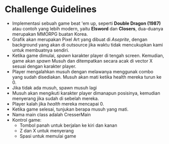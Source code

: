 # Challenge Guidelines

- Implementasi sebuah game beat 'em up, seperti **Double Dragon (1987)** atau contoh yang lebih modern, yaitu **Elsword** dan **Closers**, dua-duanya merupakan MMORPG buatan Korea.
- Grafik akan merupakan Pixel Art yang dibuat di *Aseprite*, dengan background yang akan di outsource jika waktu tidak mencukupkan kami untuk membuatnya sendiri.
- Ketika game dimulai, *spawn* karakter player di tengah screen. Kemudian, game akan *spawn* Musuh dan ditempatkan secara acak di vector X sesuai dengan karakter player.
- Player mengalahkan musuh dengan melawanya menggunak combo yang sudah disediakan. Musuh akan mati ketika health mereka turun ke 0.
- Jika tidak ada musuh, spawn musuh lagi
- Musuh akan mengikuti karakter player dimanapun posisinya, kemudian menyerang jika sudah di sebelah mereka.
- Player kalah jika *health* mereka mencapai 0.
- Ketika game selesai, tunjukan berapa musuh yang mati.
- Nama main class adalah CresserMain
- Kontrol game:
  - Tombol panah untuk berjalan ke kiri dan kanan
  - Z dan X untuk menyerang
  - Spasi untuk memulai game
